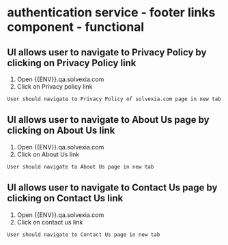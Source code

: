 # authentication service - footer links component - functional

## UI allows user to navigate to Privacy Policy by clicking on Privacy Policy link

1. Open {{ENV}}.qa.solvexia.com
2. Click on Privacy policy link

`User should navigate to Privacy Policy of solvexia.com page in new tab `

## UI allows user to navigate to About Us page by clicking on About Us link

1. Open {{ENV}}.qa.solvexia.com
2. Click on About Us link

`User should navigate to About Us page in new tab `

## UI allows user to navigate to Contact Us page by clicking on Contact Us link

1. Open {{ENV}}.qa.solvexia.com
2. Click on contact us	link

`User should navigate to Contact Us page in new tab `
